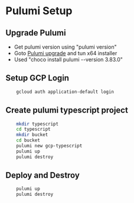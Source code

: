 # Pulumi Setup

## Upgrade Pulumi

- Get pulumi version using "pulumi version"
- Goto [Pulumi upgrade](https://pulumi.com/docs/reference/install/) and tun x64 installer
- Used "choco install pulumi --version 3.83.0"

## Setup GCP Login

```bash
    gcloud auth application-default login
```

## Create pulumi typescript project

```bash
    mkdir typescript
    cd typescript
    mkdir bucket
    cd bucket
    pulumi new gcp-typescript
    pulumi up
    pulumi destroy
```

## Deploy and Destroy

```bash
    pulumi up
    pulumi destroy
```
